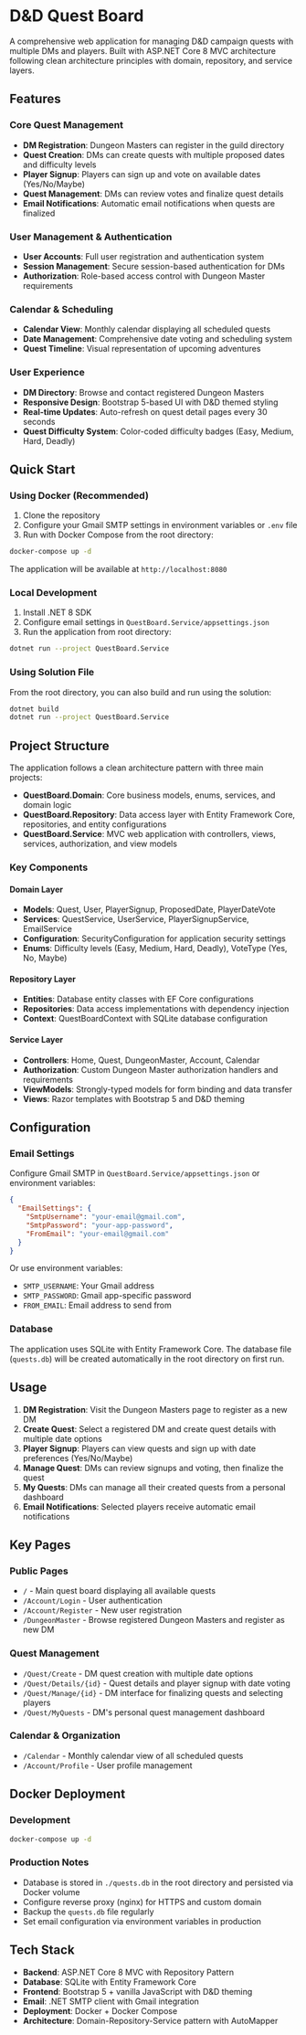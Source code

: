 # D&D Quest Board

A comprehensive web application for managing D&D campaign quests with multiple DMs and players. Built with ASP.NET Core 8 MVC architecture following clean architecture principles with domain, repository, and service layers.

## Features

### Core Quest Management
- **DM Registration**: Dungeon Masters can register in the guild directory
- **Quest Creation**: DMs can create quests with multiple proposed dates and difficulty levels
- **Player Signup**: Players can sign up and vote on available dates (Yes/No/Maybe)
- **Quest Management**: DMs can review votes and finalize quest details
- **Email Notifications**: Automatic email notifications when quests are finalized

### User Management & Authentication
- **User Accounts**: Full user registration and authentication system
- **Session Management**: Secure session-based authentication for DMs
- **Authorization**: Role-based access control with Dungeon Master requirements

### Calendar & Scheduling
- **Calendar View**: Monthly calendar displaying all scheduled quests
- **Date Management**: Comprehensive date voting and scheduling system
- **Quest Timeline**: Visual representation of upcoming adventures

### User Experience
- **DM Directory**: Browse and contact registered Dungeon Masters
- **Responsive Design**: Bootstrap 5-based UI with D&D themed styling
- **Real-time Updates**: Auto-refresh on quest detail pages every 30 seconds
- **Quest Difficulty System**: Color-coded difficulty badges (Easy, Medium, Hard, Deadly)

## Quick Start

### Using Docker (Recommended)

1. Clone the repository
2. Configure your Gmail SMTP settings in environment variables or `.env` file
3. Run with Docker Compose from the root directory:

```bash
docker-compose up -d
```

The application will be available at `http://localhost:8080`

### Local Development

1. Install .NET 8 SDK
2. Configure email settings in `QuestBoard.Service/appsettings.json`
3. Run the application from root directory:

```bash
dotnet run --project QuestBoard.Service
```

### Using Solution File

From the root directory, you can also build and run using the solution:

```bash
dotnet build
dotnet run --project QuestBoard.Service
```

## Project Structure

The application follows a clean architecture pattern with three main projects:

- **QuestBoard.Domain**: Core business models, enums, services, and domain logic
- **QuestBoard.Repository**: Data access layer with Entity Framework Core, repositories, and entity configurations
- **QuestBoard.Service**: MVC web application with controllers, views, services, authorization, and view models

### Key Components

#### Domain Layer
- **Models**: Quest, User, PlayerSignup, ProposedDate, PlayerDateVote
- **Services**: QuestService, UserService, PlayerSignupService, EmailService
- **Configuration**: SecurityConfiguration for application security settings
- **Enums**: Difficulty levels (Easy, Medium, Hard, Deadly), VoteType (Yes, No, Maybe)

#### Repository Layer
- **Entities**: Database entity classes with EF Core configurations
- **Repositories**: Data access implementations with dependency injection
- **Context**: QuestBoardContext with SQLite database configuration

#### Service Layer
- **Controllers**: Home, Quest, DungeonMaster, Account, Calendar
- **Authorization**: Custom Dungeon Master authorization handlers and requirements
- **ViewModels**: Strongly-typed models for form binding and data transfer
- **Views**: Razor templates with Bootstrap 5 and D&D theming

## Configuration

### Email Settings

Configure Gmail SMTP in `QuestBoard.Service/appsettings.json` or environment variables:

```json
{
  "EmailSettings": {
    "SmtpUsername": "your-email@gmail.com",
    "SmtpPassword": "your-app-password",
    "FromEmail": "your-email@gmail.com"
  }
}
```

Or use environment variables:
- `SMTP_USERNAME`: Your Gmail address
- `SMTP_PASSWORD`: Gmail app-specific password
- `FROM_EMAIL`: Email address to send from

### Database

The application uses SQLite with Entity Framework Core. The database file (`quests.db`) will be created automatically in the root directory on first run.

## Usage

1. **DM Registration**: Visit the Dungeon Masters page to register as a new DM
2. **Create Quest**: Select a registered DM and create quest details with multiple date options
3. **Player Signup**: Players can view quests and sign up with date preferences (Yes/No/Maybe)
4. **Manage Quest**: DMs can review signups and voting, then finalize the quest
5. **My Quests**: DMs can manage all their created quests from a personal dashboard
6. **Email Notifications**: Selected players receive automatic email notifications

## Key Pages

### Public Pages
- `/` - Main quest board displaying all available quests
- `/Account/Login` - User authentication
- `/Account/Register` - New user registration
- `/DungeonMaster` - Browse registered Dungeon Masters and register as new DM

### Quest Management
- `/Quest/Create` - DM quest creation with multiple date options
- `/Quest/Details/{id}` - Quest details and player signup with date voting
- `/Quest/Manage/{id}` - DM interface for finalizing quests and selecting players
- `/Quest/MyQuests` - DM's personal quest management dashboard

### Calendar & Organization
- `/Calendar` - Monthly calendar view of all scheduled quests
- `/Account/Profile` - User profile management

## Docker Deployment

### Development
```bash
docker-compose up -d
```

### Production Notes

- Database is stored in `./quests.db` in the root directory and persisted via Docker volume
- Configure reverse proxy (nginx) for HTTPS and custom domain
- Backup the `quests.db` file regularly
- Set email configuration via environment variables in production

## Tech Stack

- **Backend**: ASP.NET Core 8 MVC with Repository Pattern
- **Database**: SQLite with Entity Framework Core
- **Frontend**: Bootstrap 5 + vanilla JavaScript with D&D theming
- **Email**: .NET SMTP client with Gmail integration
- **Deployment**: Docker + Docker Compose
- **Architecture**: Domain-Repository-Service pattern with AutoMapper